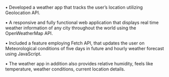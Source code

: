 • Developed a weather app that tracks the user’s location utilizing Geolocation API.

• A responsive and fully functional web application that displays real time weather information of any city
throughout the world using the OpenWeatherMap API.

• Included a feature employing Fetch API, that updates the user on Meteorological conditions of five days in
future and hourly weather forecast using JavaScript.

• The weather app in addition also provides relative humidity, feels like temperature, weather conditions, current
location details.
